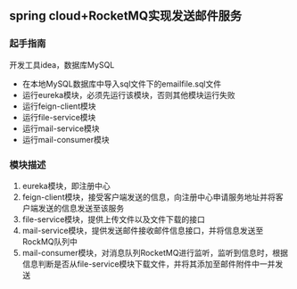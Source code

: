 ## spring cloud+RocketMQ实现发送邮件服务

### 起手指南  
开发工具idea，数据库MySQL
* 在本地MySQL数据库中导入sql文件下的emailfile.sql文件
* 运行eureka模块，必须先运行该模块，否则其他模块运行失败
* 运行feign-client模块
* 运行file-service模块
* 运行mail-service模块
* 运行mail-consumer模块

### 模块描述
1. eureka模块，即注册中心 
2. feign-client模块，接受客户端发送的信息，向注册中心申请服务地址并将客户端发送的信息发送至该服务  
3. file-service模块，提供上传文件以及文件下载的接口
4. mail-service模块，提供发送邮件接收邮件信息接口，并将信息发送至RockMQ队列中
5. mail-consumer模块，对消息队列RocketMQ进行监听，监听到信息时，根据信息判断是否从file-service模块下载文件，并将其添加至邮件附件中一并发送
